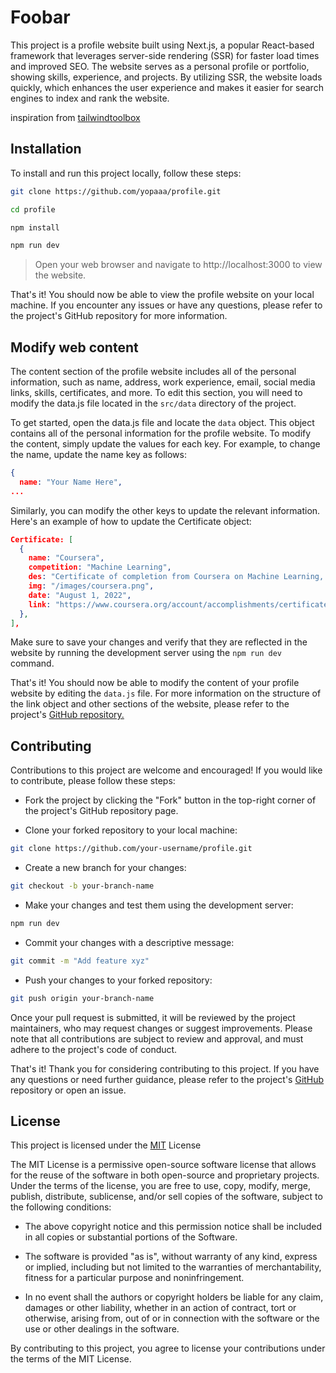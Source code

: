 # Foobar

This project is a profile website built using Next.js, a popular 
React-based framework that leverages server-side rendering (SSR) for faster load times and improved SEO. The website serves as a personal profile or portfolio, showing skills, experience, and projects. By utilizing SSR, the website loads quickly, which enhances the user experience and makes it easier for search engines to index and rank the website. 


inspiration from [tailwindtoolbox](https://github.com/tailwindtoolbox/Profile-Card)


## Installation

To install and run this project locally, follow these steps:

```bash
git clone https://github.com/yopaaa/profile.git

cd profile

npm install

npm run dev
```
>Open your web browser and navigate to http://localhost:3000 to view the website.

That's it! You should now be able to view the profile website on your local machine. If you encounter any issues or have any questions, please refer to the project's GitHub repository for more information.

## Modify web content

The content section of the profile website includes all of the personal information, such as name, address, work experience, email, social media links, skills, certificates, and more. To edit this section, you will need to modify the data.js file located in the `src/data` directory of the project.

To get started, open the data.js file and locate the `data` object. This object contains all of the personal information for the profile website. To modify the content, simply update the values for each key. For example, to change the name, update the name key as follows:
```json
{
  name: "Your Name Here",
...
```

Similarly, you can modify the other keys to update the relevant information. Here's an example of how to update the Certificate object:
```json
Certificate: [
  {
    name: "Coursera",
    competition: "Machine Learning",
    des: "Certificate of completion from Coursera on Machine Learning, earned in 2022",
    img: "/images/coursera.png",
    date: "August 1, 2022",
    link: "https://www.coursera.org/account/accomplishments/certificate/XXXXXXX",
  },
],
```
Make sure to save your changes and verify that they are reflected in the website by running the development server using the `npm run dev` command.

That's it! You should now be able to modify the content of your profile website by editing the `data.js` file. For more information on the structure of the link object and other sections of the website, please refer to the project's 
[GitHub repository.](https://github.com/yopaaa/profile)



## Contributing

Contributions to this project are welcome and encouraged! If you would like to contribute, please follow these steps:

- Fork the project by clicking the "Fork" button in the top-right corner of the project's GitHub repository page.

- Clone your forked repository to your local machine: 
```bash
git clone https://github.com/your-username/profile.git
```

- Create a new branch for your changes:
```bash
git checkout -b your-branch-name
```

- Make your changes and test them using the development server:
```bash
npm run dev
```

- Commit your changes with a descriptive message:
```bash
git commit -m "Add feature xyz"
```
- Push your changes to your forked repository:
```bash
git push origin your-branch-name
```

Once your pull request is submitted, it will be reviewed by the project maintainers, who may request changes or suggest improvements. Please note that all contributions are subject to review and approval, and must adhere to the project's code of conduct.

That's it! Thank you for considering contributing to this project. If you have any questions or need further guidance, please refer to the project's [GitHub](https://github.com/yopaaa/profile) repository or open an issue.

## License


This project is licensed under the [MIT](https://choosealicense.com/licenses/mit/) License 

The MIT License is a permissive open-source software license that allows for the reuse of the software in both open-source and proprietary projects. Under the terms of the license, you are free to use, copy, modify, merge, publish, distribute, sublicense, and/or sell copies of the software, subject to the following conditions:

- The above copyright notice and this permission notice shall be included in all copies or substantial portions of the Software.

- The software is provided "as is", without warranty of any kind, express or implied, including but not limited to the warranties of merchantability, fitness for a particular purpose and noninfringement.

- In no event shall the authors or copyright holders be liable for any claim, damages or other liability, whether in an action of contract, tort or otherwise, arising from, out of or in connection with the software or the use or other dealings in the software.

By contributing to this project, you agree to license your contributions under the terms of the MIT License.